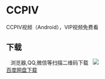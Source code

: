 # CCPIV
CCPIV视频（Android），VIP视频免费看
 
## 下载
    浏览器,QQ,微信等扫描二维码下载  
![](http://ac-QMTBhNKI.clouddn.com/e64294c2de699ed1b685.png)  
[百度网盘下载](https://pan.baidu.com/s/1i5u3PR3)

